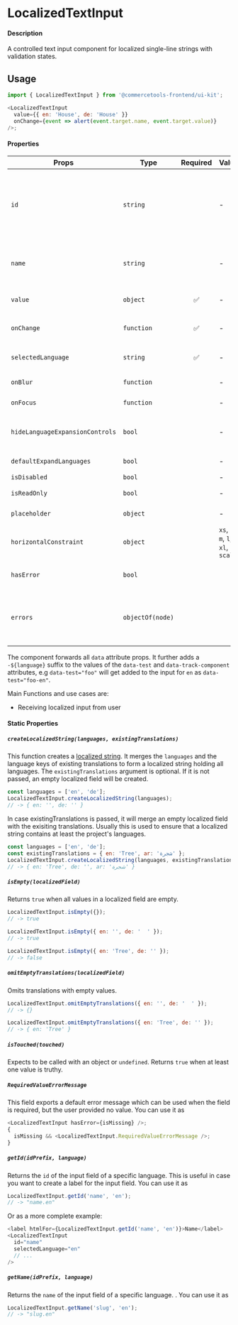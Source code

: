 # LocalizedTextInput

#### Description

A controlled text input component for localized single-line strings with validation
states.

## Usage

```js
import { LocalizedTextInput } from '@commercetools-frontend/ui-kit';

<LocalizedTextInput
  value={{ en: 'House', de: 'House' }}
  onChange={event => alert(event.target.name, event.target.value)}
/>;
```

#### Properties

| Props                           | Type             | Required | Values                             | Default | Description                                                                                                                                                                                                                                           |
| ------------------------------- | ---------------- | :------: | ---------------------------------- | ------- | ----------------------------------------------------------------------------------------------------------------------------------------------------------------------------------------------------------------------------------------------------- |
| `id`                            | `string`         |          | -                                  | -       | Used as prefix of HTML `id` property. Each input field id will have the language as a suffix (`${idPrefix}.${lang}`), e.g. `foo.en`. You can use the static `LocalizedTextInput.getId(idPrefix, language)` to create this id string, e.g. for labels. |
| `name`                          | `string`         |          | -                                  | -       | Used as HTML `name` property for each input field. Each input field name will have the language as a suffix (`${namePrefix}.${lang}`), e.g. `foo.en`                                                                                                  |
| `value`                         | `object`         |    ✅    | -                                  | -       | Values to use. Keyed by language, the values are the actual values, e.g. `{ en: 'Horse', de: 'Pferd' }`                                                                                                                                               |
| `onChange`                      | `function`       |    ✅    | -                                  | -       | Gets called when any input is changed. Is called with the change event of the changed input.                                                                                                                                                          |
| `selectedLanguage`              | `string`         |    ✅    | -                                  | -       | Specifies which language will be shown in case the `LocalizedTextInput` is collapsed.                                                                                                                                                                 |
| `onBlur`                        | `function`       |          | -                                  | -       | Called when any field is blurred. Is called with the `event` of that field.                                                                                                                                                                           |
| `onFocus`                       | `function`       |          | -                                  | -       | Called when any field is focussed. Is called with the `event` of that field.                                                                                                                                                                          |
| `hideLanguageExpansionControls` | `bool`           |          | -                                  | `false` | Will hide the language expansion controls when set to `true`. All languages will be shown when set to `true`.                                                                                                                                         |
| `defaultExpandLanguages`        | `bool`           |          | -                                  | `false` | Controls whether one or all languages are visible by default                                                                                                                                                                                          |
| `isDisabled`                    | `bool`           |          | -                                  | `false` | Disables all input fields.                                                                                                                                                                                                                            |
| `isReadOnly`                    | `bool`           |          | -                                  | `false` | Disables all input fields and shows them in read-only mode.                                                                                                                                                                                           |
| `placeholder`                   | `object`         |          | -                                  |         | Placeholders for each language. Object of the same shape as `value`.                                                                                                                                                                                  |
| `horizontalConstraint`          | `object`         |          | `xs`, `s`, `m`, `l`, `xl`, `scale` | `scale` | Horizontal size limit of the input fields.                                                                                                                                                                                                            |
| `hasError`                      | `bool`           |          |                                    |         | Will apply the error state to each input without showing any error message.                                                                                                                                                                           |
| `errors`                        | `objectOf(node)` |          |                                    |         | Used to show errors underneath the inputs of specific languages. Pass an object holding the language to show the error for as the key, and a value holding a React node which will be shown underneath the input.                                     |

The component forwards all `data` attribute props. It further adds a `-${language}` suffix to the values of the `data-test` and `data-track-component` attributes, e.g `data-test="foo"` will get added to the input for `en` as `data-test="foo-en"`.

Main Functions and use cases are:

- Receiving localized input from user

#### Static Properties

##### `createLocalizedString(languages, existingTranslations)`

This function creates a [localized string](https://docs.commercetools.com/http-api-types.html#localizedstring). It merges the `languages` and the language keys of existing translations to form a localized string holding all languages.
The `existingTranslations` argument is optional. If it is not passed, an empty localized field will be created.

```js
const languages = ['en', 'de'];
LocalizedTextInput.createLocalizedString(languages);
// -> { en: '', de: '' }
```

In case existingTranslations is passed, it will merge an empty localized field with the exisiting translations. Usually this is used to ensure that a localized string contains at least the project's languages.

```js
const languages = ['en', 'de'];
const existingTranslations = { en: 'Tree', ar: 'شجرة' };
LocalizedTextInput.createLocalizedString(languages, existingTranslations);
// -> { en: 'Tree', de: '', ar: 'شجرة' }
```

##### `isEmpty(localizedField)`

Returns `true` when all values in a localized field are empty.

```js
LocalizedTextInput.isEmpty({});
// -> true
```

```js
LocalizedTextInput.isEmpty({ en: '', de: '  ' });
// -> true
```

```js
LocalizedTextInput.isEmpty({ en: 'Tree', de: '' });
// -> false
```

##### `omitEmptyTranslations(localizedField)`

Omits translations with empty values.

```js
LocalizedTextInput.omitEmptyTranslations({ en: '', de: '  ' });
// -> {}
```

```js
LocalizedTextInput.omitEmptyTranslations({ en: 'Tree', de: '' });
// -> { en: 'Tree' }
```

##### `isTouched(touched)`

Expects to be called with an object or `undefined`.
Returns `true` when at least one value is truthy.

##### `RequiredValueErrorMessage`

This field exports a default error message which can be used when the field is
required, but the user provided no value. You can use it as

```js
<LocalizedTextInput hasError={isMissing} />;
{
  isMissing && <LocalizedTextInput.RequiredValueErrorMessage />;
}
```

##### `getId(idPrefix, language)`

Returns the `id` of the input field of a specific language. This is useful in case you want to create a label for the input field. You can use it as

```js
LocalizedTextInput.getId('name', 'en');
// -> "name.en"
```

Or as a more complete example:

```js
<label htmlFor={LocalizedTextInput.getId('name', 'en')}>Name</label>
<LocalizedTextInput
  id="name"
  selectedLanguage="en"
  // ...
/>
```

##### `getName(idPrefix, language)`

Returns the `name` of the input field of a specific language. . You can use it as

```js
LocalizedTextInput.getName('slug', 'en');
// -> "slug.en"
```
